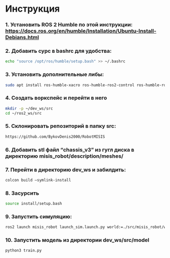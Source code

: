 # Инструкция

### 1. Установить ROS 2 Humble по этой инструкции: https://docs.ros.org/en/humble/Installation/Ubuntu-Install-Debians.html

### 2. Добавить сурс в bashrc для удобства: 

```bash
echo "source /opt/ros/humble/setup.bash" >> ~/.bashrc
```
### 3. Установить дополнительные либы:

```bash
sudo apt install ros-humble-xacro ros-humble-ros2-control ros-humble-ros2-controllers
```

### 4. Создать воркспейс и перейти в него

```bash
mkdir -p ~/dev_ws/src
cd ~/ros2_ws/src
```
### 5. Склонировать репозиторий в папку src:

```bash
https://github.com/BykovDenis2000/RobotMISIS
```
### 6. Добавить stl файл “chassis_v3” из гугл диска в директорию misis_robot/description/meshes/

### 7. Перейти в директорию dev_ws и забилдить:

```bash
colcon build –symlink-install
```
### 8. Засурсить

```bash
source install/setup.bash
```

### 9. Запустить симуляцию:

```bash
ros2 launch misis_robot launch_sim.launch.py world:=./src/misis_robot/worlds/TD3_very_large.world
```

### 10. Запустить модель из директории dev_ws/src/model

```bash
python3 train.py
```
